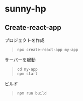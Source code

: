 # sunny-hp

## Create-react-app

プロジェクトを作成
> `npx create-react-app my-app`

サーバーを起動
> `cd my-app`  
> `npm start`

ビルド
> `npm run build`


